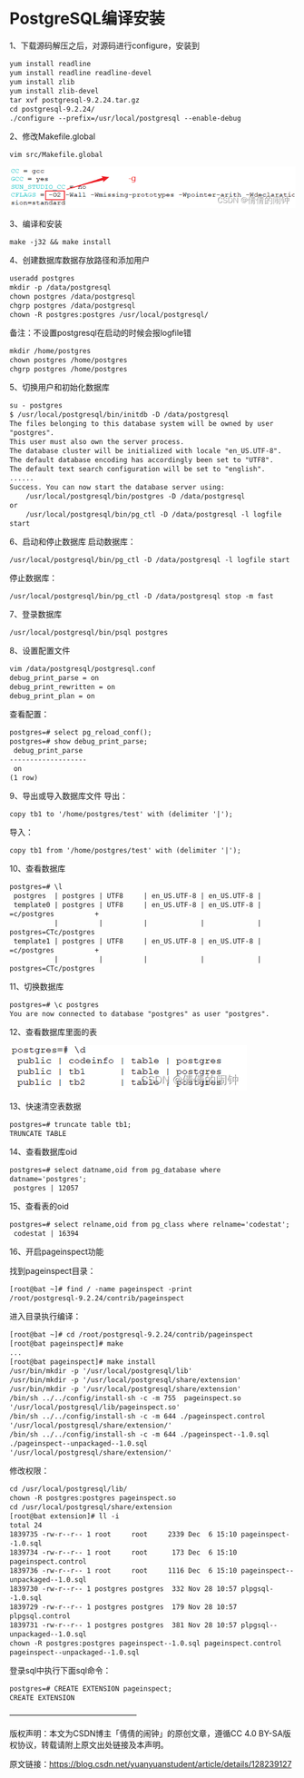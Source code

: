 # PostgreSQL编译安装

1、下载源码解压之后，对源码进行configure，安装到
```
yum install readline
yum install readline readline-devel
yum install zlib
yum install zlib-devel
tar xvf postgresql-9.2.24.tar.gz
cd postgresql-9.2.24/
./configure --prefix=/usr/local/postgresql --enable-debug
```
2、修改Makefile.global

```
vim src/Makefile.global
```

![](./images/834d2023fd91486c95a43bb4079f93f1.png)

3、编译和安装

```
make -j32 && make install
```
4、创建数据库数据存放路径和添加用户
```
useradd postgres
mkdir -p /data/postgresql
chown postgres /data/postgresql
chgrp postgres /data/postgresql
chown -R postgres:postgres /usr/local/postgresql/
```
备注：不设置postgresql在启动的时候会报logfile错
```
mkdir /home/postgres
chown postgres /home/postgres
chgrp postgres /home/postgres
```
5、切换用户和初始化数据库
```
su - postgres
$ /usr/local/postgresql/bin/initdb -D /data/postgresql
The files belonging to this database system will be owned by user "postgres".
This user must also own the server process.
The database cluster will be initialized with locale "en_US.UTF-8".
The default database encoding has accordingly been set to "UTF8".
The default text search configuration will be set to "english".
......
Success. You can now start the database server using:
    /usr/local/postgresql/bin/postgres -D /data/postgresql
or
    /usr/local/postgresql/bin/pg_ctl -D /data/postgresql -l logfile start
```
6、启动和停止数据库
启动数据库：
```
/usr/local/postgresql/bin/pg_ctl -D /data/postgresql -l logfile start
```
停止数据库：
```
/usr/local/postgresql/bin/pg_ctl -D /data/postgresql stop -m fast
```
7、登录数据库
```
/usr/local/postgresql/bin/psql postgres
```
8、设置配置文件
```
vim /data/postgresql/postgresql.conf
debug_print_parse = on
debug_print_rewritten = on
debug_print_plan = on
```
查看配置：
```
postgres=# select pg_reload_conf();
postgres=# show debug_print_parse;
 debug_print_parse
-------------------
 on
(1 row)
```
9、导出或导入数据库文件
导出：
```
copy tb1 to '/home/postgres/test' with (delimiter '|');
```
导入：
```
copy tb1 from '/home/postgres/test' with (delimiter '|');
```
10、查看数据库
```
postgres=# \l
 postgres  | postgres | UTF8     | en_US.UTF-8 | en_US.UTF-8 | 
 template0 | postgres | UTF8     | en_US.UTF-8 | en_US.UTF-8 | =c/postgres          +
           |          |          |             |             | postgres=CTc/postgres
 template1 | postgres | UTF8     | en_US.UTF-8 | en_US.UTF-8 | =c/postgres          +
           |          |          |             |             | postgres=CTc/postgres
```
11、切换数据库
```
postgres=# \c postgres 
You are now connected to database "postgres" as user "postgres".
```
12、查看数据库里面的表

![](./images/3581409f22654e0f8e9344382cce3f5a.png)

13、快速清空表数据
```
postgres=# truncate table tb1;
TRUNCATE TABLE
```
14、查看数据库oid
```
postgres=# select datname,oid from pg_database where datname='postgres';
 postgres | 12057
```
15、查看表的oid
```
postgres=# select relname,oid from pg_class where relname='codestat';
 codestat | 16394
```
16、开启pageinspect功能

找到pageinspect目录：
```
[root@bat ~]# find / -name pageinspect -print
/root/postgresql-9.2.24/contrib/pageinspect
```
进入目录执行编译：
```
[root@bat ~]# cd /root/postgresql-9.2.24/contrib/pageinspect
[root@bat pageinspect]# make
...
[root@bat pageinspect]# make install
/usr/bin/mkdir -p '/usr/local/postgresql/lib'
/usr/bin/mkdir -p '/usr/local/postgresql/share/extension'
/usr/bin/mkdir -p '/usr/local/postgresql/share/extension'
/bin/sh ../../config/install-sh -c -m 755  pageinspect.so '/usr/local/postgresql/lib/pageinspect.so'
/bin/sh ../../config/install-sh -c -m 644 ./pageinspect.control '/usr/local/postgresql/share/extension/'
/bin/sh ../../config/install-sh -c -m 644 ./pageinspect--1.0.sql ./pageinspect--unpackaged--1.0.sql  '/usr/local/postgresql/share/extension/'
```
修改权限：
```
cd /usr/local/postgresql/lib/
chown -R postgres:postgres pageinspect.so
cd /usr/local/postgresql/share/extension
[root@bat extension]# ll -i
total 24
1839735 -rw-r--r-- 1 root     root     2339 Dec  6 15:10 pageinspect--1.0.sql
1839734 -rw-r--r-- 1 root     root      173 Dec  6 15:10 pageinspect.control
1839736 -rw-r--r-- 1 root     root     1116 Dec  6 15:10 pageinspect--unpackaged--1.0.sql
1839730 -rw-r--r-- 1 postgres postgres  332 Nov 28 10:57 plpgsql--1.0.sql
1839729 -rw-r--r-- 1 postgres postgres  179 Nov 28 10:57 plpgsql.control
1839731 -rw-r--r-- 1 postgres postgres  381 Nov 28 10:57 plpgsql--unpackaged--1.0.sql
chown -R postgres:postgres pageinspect--1.0.sql pageinspect.control pageinspect--unpackaged--1.0.sql
```
登录sql中执行下面sql命令：
```
postgres=# CREATE EXTENSION pageinspect;
CREATE EXTENSION
```
————————————————

版权声明：本文为CSDN博主「倩倩的闹钟」的原创文章，遵循CC 4.0 BY-SA版权协议，转载请附上原文出处链接及本声明。

原文链接：https://blog.csdn.net/yuanyuanstudent/article/details/128239127